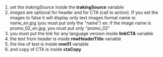 1. set the *trakingSource* inside the **trakingSource** variable
2. *images* are optional for header and for CTA (call to action). If you set the images to false it will display only text
	images format name is:
		name_en.jpg (you must put only the "name")
		ex: if the image name is promo_02_en.jpg. you must put only "promo_02"
3. you must put the link for any language version inside **linkCTA** variable
4. the text from header is inside **rowHeaderTitle** variable
5. the line of text is inside **row01** variable
6. and copy of CTA is inside **ctaCopy**